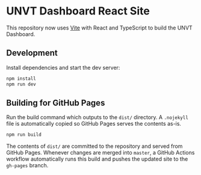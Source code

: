 # UNVT Dashboard React Site

This repository now uses [Vite](https://vitejs.dev/) with React and TypeScript to build the UNVT Dashboard.

## Development

Install dependencies and start the dev server:

```bash
npm install
npm run dev
```

## Building for GitHub Pages

Run the build command which outputs to the `dist/` directory. A `.nojekyll` file is automatically copied so GitHub Pages serves the contents as-is.

```bash
npm run build
```

The contents of `dist/` are committed to the repository and served from GitHub Pages. Whenever changes are merged into `master`, a GitHub Actions workflow automatically runs this build and pushes the updated site to the `gh-pages` branch.
